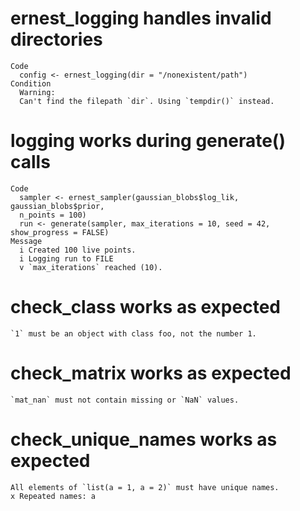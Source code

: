 # ernest_logging handles invalid directories

    Code
      config <- ernest_logging(dir = "/nonexistent/path")
    Condition
      Warning:
      Can't find the filepath `dir`. Using `tempdir()` instead.

# logging works during generate() calls

    Code
      sampler <- ernest_sampler(gaussian_blobs$log_lik, gaussian_blobs$prior,
      n_points = 100)
      run <- generate(sampler, max_iterations = 10, seed = 42, show_progress = FALSE)
    Message
      i Created 100 live points.
      i Logging run to FILE
      v `max_iterations` reached (10).

# check_class works as expected

    `1` must be an object with class foo, not the number 1.

# check_matrix works as expected

    `mat_nan` must not contain missing or `NaN` values.

# check_unique_names works as expected

    All elements of `list(a = 1, a = 2)` must have unique names.
    x Repeated names: a

